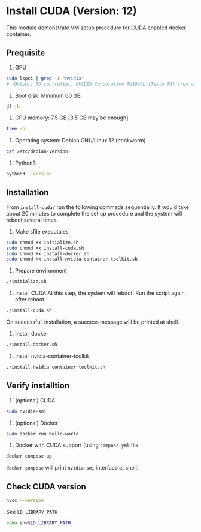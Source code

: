 # Install CUDA (Version: 12)
This module demonstrate VM setup procedure for CUDA enabled docker container.

## Prequisite
1. GPU
```bash
sudo lspci | grep -i "nvidia"
# (Output) 3D controller: NVIDIA Corporation TU104GL [Tesla T4] (rev a1)
```
1. Boot disk: Minimum 60 GB
```bash
df -h
```
1. CPU memory: 7.5 GB [3.5 GB may be enough]
```bash
free -h
```
1. Operating system: Debian GNU/Linux 12 (bookworm)
```bash
cat /etc/debian-version
```
1. Python3
```bash
python3 --version
```

## Installation
From `install-cuda/` run the following commads sequentially. It would take about 20 minutes to complete the set up procedure and the system will reboot several times.
1. Make sfile executales
```bash
sudo chmod +x initialize.sh 
sudo chmod +x install-cuda.sh
sudo chmod +x install-docker.sh
sudo chmod +x install-nvidia-container-toolkit.sh
```
1. Prepare environment
```bash
./initialize.sh
```
1. Install CUDA
At this step, the system will reboot. Run the 
script again after reboot. 
```bash
./install-cuda.sh
```
On successfull installation, 
a success message will be printed at shell.

1. Install docker
```bash
./install-docker.sh
```
1. Install nvidia-container-toolkit
```bash
./install-nvidia-container-toolkit.sh
```

## Verify installtion
1. (optional) CUDA
```bash
sudo nvidia-smi
```
1. (optional) Docker
```bash
sudo docker run hello-world
```
1. Docker with CUDA support (using `compose.yml` file
```bash
docker compose up
```
`docker compose` will print `nvidia-smi` interface at shell. 

## Check CUDA version
```bash
nvcc --version
``` 
See `LD_LIBRARY_PATH`
```bash
echo env$LD_LIBRARY_PATH
```


